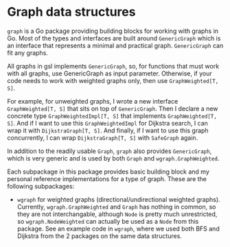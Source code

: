 # Graph data structures
`graph` is a Go package providing building blocks for working with graphs in Go. Most of the types and interfaces are built around `GenericGraph` which is an interface that represents a minimal and practical graph. `GenericGraph` can fit any graphs.

All graphs in gsl implements `GenericGraph`, so, for functions that must work with all graphs, use GenericGraph as input parameter. Otherwise, if your code needs to work with weighted graphs only, then use `GraphWeighted[T, S]`.

For example, for unweighted graphs, I wrote a new interface `GraphWeighted[T, S]` that sits on top of `GenericGraph`. Then I declare a new concrete type `GraphWeightedImpl[T, S]` that implements `GraphWeighted[T, S]`. And if I want to use this `GraphWeightedImpl` for Dijkstra search, I can wrap it with `DijkstraGraph[T, S]`. And finally, if I want to use this graph concurrently, I can wrap `DijkstraGraph[T, S]` with `SafeGraph` again.

In addition to the readily usable `Graph`, `graph` also provides `GenericGraph`, which is very generic and is used by both `Graph` and `wgraph.GraphWeighted`.

Each subpackage in this package provides basic building block and my personal reference implementations for a type of graph. These are the following subpackages:

- `wgraph` for weighted graphs (directional/undirectional weighted graphs). Currently, `wgraph.GraphWeighted` and `Graph` has nothing in common, so they are not interchangable, although `Node` is pretty much unrestricted, so `wgraph.NodeWeighted` can actually be used as a `Node` from this package. See an example code in `wgraph`, where we used both BFS and Dijkstra from the 2 packages on the same data structures.
